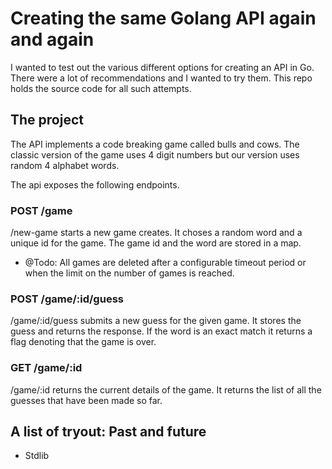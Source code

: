 # Creating the same Golang API again and again

I wanted to test out the various different options for creating an API in Go. There were a lot of recommendations and I wanted to try them. This repo holds the source code for all such attempts.

## The project

The API implements a code breaking game called bulls and cows. The classic version of the game uses 4 digit numbers but our version uses random 4 alphabet words.

The api exposes the following endpoints.

### POST /game
/new-game starts a new game creates. It choses a random word and a unique id for the game. The game id and the word are stored in a map. 
- @Todo: All games are deleted after a configurable timeout period or when the limit on the number of games is reached. 

### POST /game/:id/guess
/game/:id/guess submits a new guess for the given game. It stores the guess and returns the response. If the word is an exact match it returns a flag denoting that the game is over.

### GET /game/:id
/game/:id returns the current details of the game. It returns the list of all the guesses that have been made so far.


## A list of tryout: Past and future
- Stdlib